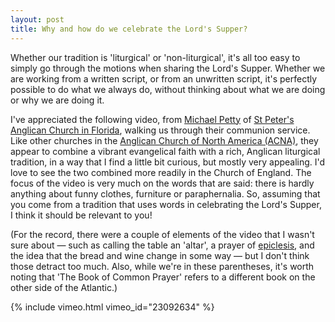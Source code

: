 ```yaml
---
layout: post
title: Why and how do we celebrate the Lord's Supper?
---
```

Whether our tradition is 'liturgical' or 'non-liturgical', it's all too easy to simply go through the motions when sharing the Lord's Supper. Whether we are working from a written script, or from an unwritten script, it's perfectly possible to do what we always do, without thinking about what we are doing or why we are doing it.

I've appreciated the following video, from [Michael Petty](http://www.stpeterstallahassee.org/clergy) of [St Peter's Anglican Church in Florida](http://www.stpeterstallahassee.org/), walking us through their communion service. Like other churches in the [Anglican Church of North America (ACNA)](http://anglicanchurch.net/), they appear to combine a vibrant evangelical faith with a rich, Anglican liturgical tradition, in a way that I find a little bit curious, but mostly very appealing. I'd love to see the two combined more readily in the Church of England. The focus of the video is very much on the words that are said: there is hardly anything about funny clothes, furniture or paraphernalia. So, assuming that you come from a tradition that uses words in celebrating the Lord's Supper, I think it should be relevant to you!

(For the record, there were a couple of elements of the video that I wasn't sure about &mdash; such as calling the table an 'altar', a prayer of [epiclesis](http://en.wikipedia.org/wiki/Epiclesis), and the idea that the bread and wine change in some way &mdash; but I don't think those detract too much. Also, while we're in these parentheses, it's worth noting that 'The Book of Common Prayer' refers to a different book on the other side of the Atlantic.)

{% include vimeo.html vimeo_id="23092634" %}
